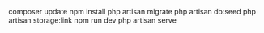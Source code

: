composer update
npm install
php artisan migrate
php artisan db:seed
php artisan storage:link
npm run dev
php artisan serve